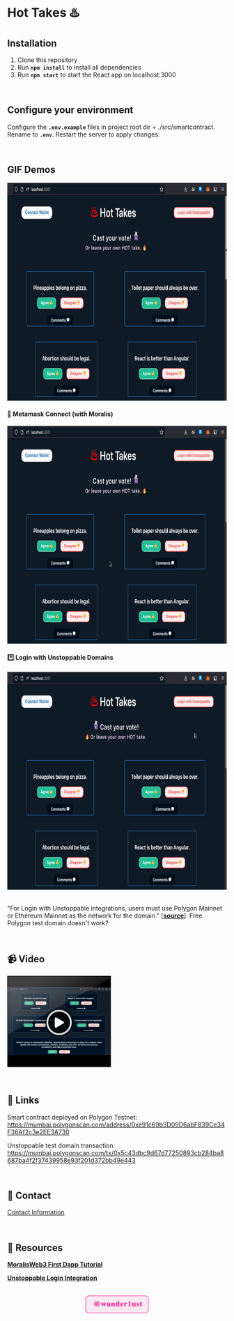 # Hot Takes ♨️

## Installation 
1. Clone this repository
2. Run **`npm install`** to install all dependencies
3. Run **`npm start`** to start the React app on localhost:3000

<br>

## Configure your environment
Configure the **`.env.example`** files in project root dir + ./src/smartcontract.<br> Rename to **`.env`**. Restart the server to apply changes.

<br>

## GIF Demos
<img src='./src/assets/demos/1.gif' alt='polls gif' height='500'/><br>

#### 🦊 Metamask Connect (with Moralis)
<img src='./src/assets/demos/metamask-connect.gif' alt='wallet connect gif' height='500'/><br>

#### *️⃣ Login with Unstoppable Domains
<img src='./src/assets/demos/ud-login.gif' alt='unstoppable login gif' height='500'/>
<p></p><br>
"For Login with Unstoppable integrations, users must use Polygon Mainnet or Ethereum Mainnet as the network for the domain." [<a href='https://docs.unstoppabledomains.com/login-with-unstoppable/login-integration-guides/login-with-popup/' target='_blank'><strong>source</strong></a>]. Free Polygon test domain doesn't work?

<p></p><br>

## 📹 Video
<a href="src/assets/demos/login-demo.mp4" target="_blank"><img src='src/assets/images/video-thumbnail.png'></a>

<p></p><br>

## 🔗 Links
Smart contract deployed on Polygon Testnet:<br>
https://mumbai.polygonscan.com/address/0xe91c69b3D09D6abF839Ce34F36Af2c3e2EE3A730 <br>

Unstoppable test domain transaction:<br>
https://mumbai.polygonscan.com/tx/0x5c43dbc9d67d77250893cb284ba8687ba4f2f37439958e93f201d372bb49e443

<br>

## 📧 Contact
<a href='https://llclick.com/67tztwf0' target='_blank'>Contact Information</a>

<p></p><br>	

## 🔰 Resources
<a href="https://github.com/MoralisWeb3/youtube-tutorials/tree/main/FirsrDapp-Final" target="_blank"><strong>MoralisWeb3 First Dapp Tutorial</strong></a> <br>

<a href="https://docs.unstoppabledomains.com/login-with-unstoppable/get-started-login/integration-pathways/" target="_blank"><strong>Unstoppable Login Integration</strong></a>

<p></p><br>

<div align="center"><a href="https://llclick.com/060f5fry/git-readme-hot-takes" target="_blank"><img alt="contact" src="src/assets/images/contact.png" width="150px"/></a></div>

